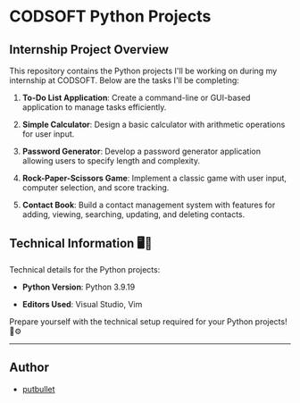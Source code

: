 # CODSOFT Python Projects

## Internship Project Overview

This repository contains the Python projects I'll be working on during my internship at CODSOFT. Below are the tasks I'll be completing:

1. **To-Do List Application**: Create a command-line or GUI-based application to manage tasks efficiently.

2. **Simple Calculator**: Design a basic calculator with arithmetic operations for user input.

3. **Password Generator**: Develop a password generator application allowing users to specify length and complexity.

4. **Rock-Paper-Scissors Game**: Implement a classic game with user input, computer selection, and score tracking.

5. **Contact Book**: Build a contact management system with features for adding, viewing, searching, updating, and deleting contacts.

## Technical Information 🖥️🐍

Technical details for the Python projects:

- **Python Version**: Python 3.9.19
  
- **Editors Used**: Visual Studio, Vim

Prepare yourself with the technical setup required for your Python projects! 🚀⚙️

---
## Author

- [putbullet](https://github.com/putbullet)
